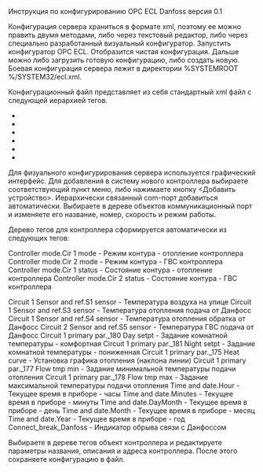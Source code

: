 Инструкция по конфигурированию OPC ECL Danfoss версия 0.1

Конфигурация сервера храниться в формате xml, поэтому ее можно править двумя методами, либо через текстовый редактор, либо через специально разработанный
визуальный конфигуратор.
Запустить конфигуратор OPC ECL. Отобразится чистая конфигурация. Дальше можно либо загрузить готовую конфигурацию, либо создать новую. 
Боевая конфигурация сервера лежит в директории %SYSTEMROOT %/SYSTEM32/ecl.xml.

Конфигурационный файл представляет из себя стандартный xml файл с следующей иерархией тегов.

<?xml version="1.0" encoding="UTF-8" ?> 
<!-- DOCTYPE eclOpcCfg  --> 
- <eclOpcCfg version="1.0" description="ECL OPC configuration">
- <comports>
- <comport baudrate="38400" addr="2" description="отсутствует" com="1">
- <comfort addr="2" description="отсутствует" name="TP1">
  <tag description="Режим контура - отопление контроллера" type="0" name="Controller mode.Cir 1 mode" /> 
  <tag description="Режим контура - ГВС контроллера" type="0" name="Controller mode.Cir 2 mode" /> 
  <tag description="Состояние контура - отопление контроллера" type="0" name="Controller mode.Cir 1 status" /> 
  <tag description="Состояние контура - ГВС контроллера" type="0" name="Controller mode.Cir 2 status" /> 
  <tag description="Температура воздуха на улице" type="0" name="Circuit 1 Sensor and ref.S1 sensor" /> 
  <tag description="Температура отопления подача от Данфосс" type="0" name="Circuit 1 Sensor and ref.S3 sensor" /> 
  <tag description="Температура отопления обратка от Данфосс" type="0" name="Circuit 1 Sensor and ref.S4 sensor" /> 
  <tag description="Температура ГВС подача от Данфосс" type="0" name="Circuit 2 Sensor and ref.S5 sensor" /> 
  <tag description="Задание комнатной температуры - комфортная" type="0" name="Circuit 1 primary par._180 Day setpt" /> 
  <tag description="Задание комнатной температуры - пониженная" type="0" name="Circuit 1 primary par._181 Night setpt" /> 
  </comfort>
  </comport>
- <comport baudrate="38400" addr="2" description="отсутствует" com="2">
- <comfort addr="2" description="отсутствует" name="TP2">
  <tag description="Режим контура - отопление контроллера" type="0" name="Controller mode.Cir 1 mode" /> 
  <tag description="Режим контура - ГВС контроллера" type="0" name="Controller mode.Cir 2 mode" /> 
  <tag description="Состояние контура - отопление контроллера" type="0" name="Controller mode.Cir 1 status" /> 
  <tag description="Состояние контура - ГВС контроллера" type="0" name="Controller mode.Cir 2 status" /> 
  <tag description="Температура воздуха на улице" type="0" name="Circuit 1 Sensor and ref.S1 sensor" /> 
  <tag description="Температура отопления подача от Данфосс" type="0" name="Circuit 1 Sensor and ref.S3 sensor" /> 
  <tag description="Температура отопления обратка от Данфосс" type="0" name="Circuit 1 Sensor and ref.S4 sensor" /> 
  <tag description="Температура ГВС подача от Данфосс" type="0" name="Circuit 2 Sensor and ref.S5 sensor" /> 
  <tag description="Задание комнатной температуры - комфортная" type="0" name="Circuit 1 primary par._180 Day setpt" /> 
  <tag description="Задание комнатной температуры - пониженная" type="0" name="Circuit 1 primary par._181 Night setpt" /> 
  </comfort>
  </comport>
  </comports>
  </eclOpcCfg>

Для физуального конфигурирования сервера используется графический интерфейс. 
Для добавления в систему нового контроллера выбираете соответствующий пункт меню, либо нажимаете кнопку <Добавить устройство>. Иерархически связанный com-порт добавиться автоматически. 
Выбираете в дереве объектов коммуникационный порт и изменяете его название, номер, скорость и режим работы.

Дерево тегов для контроллера сформируется автоматически из следующих тегов:

Controller mode.Cir  1 mode - Режим контура - отопление контроллера
Controller mode.Cir  2 mode - Режим контура - ГВС контроллера
Controller mode.Cir  1 status - Состояние контура - отопление контроллера
Controller mode.Cir  2 status - Состояние контура - ГВС контроллера
    
Circuit 1 Sensor and ref.S1 sensor - Температура воздуха на улице
Circuit 1 Sensor and ref.S3 sensor - Температура отопления подача от Данфосс
Circuit 1 Sensor and ref.S4 sensor - Температура отопления обратка от Данфосс
Circuit 2 Sensor and ref.S5 sensor - Температура ГВС подача от Данфосс
Circuit 1 primary par._180 Day setpt - Задание комнатной температуры - комфортная
Circuit 1 primary par._181 Night setpt - Задание комнатной температуры - пониженная
Circuit 1 primary par._175 Heat curve - Установка графика отопления (наклона линии)
Circuit 1 primary par._177 Flow tmp min - Задание минимальной температуры подачи отопления
Circuit 1 primary par._178 Flow tmp max - Задание максимальной температуры подачи отопления
Time and date.Hour - Текущее время в приборе - часы
Time and date.Minutes - Текущее время в приборе - минуты
Time and date.DayMonth - Текущее время в приборе - день
Time and date.Month - Текущее время в приборе - месяц
Time and date.Year - Текущее время в приборе - год
Connect_break_Danfoss - Индикатор обрыва связи с Данфоссом

Выбираете в дереве тегов объект контроллера и редактируете параметры названия, описания и адреса контроллера. 
После этого сохраняете конфигурацию в файл.

